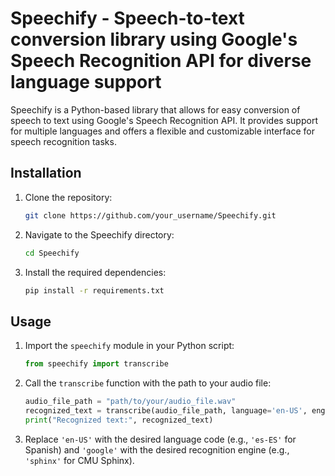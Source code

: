 # Speechify - Speech-to-text conversion library using Google's Speech Recognition API for diverse language support

Speechify is a Python-based library that allows for easy conversion of speech to text using Google's Speech Recognition API. It provides support for multiple languages and offers a flexible and customizable interface for speech recognition tasks.

## Installation

1. Clone the repository:

    ```bash
    git clone https://github.com/your_username/Speechify.git
    ```

2. Navigate to the Speechify directory:

    ```bash
    cd Speechify
    ```

3. Install the required dependencies:

    ```bash
    pip install -r requirements.txt
    ```

## Usage

1. Import the `speechify` module in your Python script:

    ```python
    from speechify import transcribe
    ```

2. Call the `transcribe` function with the path to your audio file:

    ```python
    audio_file_path = "path/to/your/audio_file.wav"
    recognized_text = transcribe(audio_file_path, language='en-US', engine='google')
    print("Recognized text:", recognized_text)
    ```
3. Replace `'en-US'` with the desired language code (e.g., `'es-ES'` for Spanish) and `'google'` with the desired recognition engine (e.g., `'sphinx'` for CMU Sphinx).
